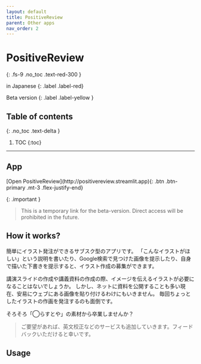 ```yaml
---
layout: default
title: PositiveReview
parent: Other apps
nav_order: 2
---
```


# PositiveReview
{: .fs-9 .no_toc .text-red-300 }
<div markdown="1">
in Japanese
{: .label .label-red}

Beta version
{: .label .label-yellow }
</div>

## Table of contents
{: .no_toc .text-delta }

1. TOC
{:toc}

---

## App

<span class="fs-5">
[Open PositiveReview](http://positivereview.streamlit.app){: .btn .btn-primary .mt-3 .flex-justify-end}
</span>

{: .important }
> This is a temporary link for the beta-version. Direct access will be prohibited in the future. 


## How it works?

簡単にイラスト発注ができるサブスク型のアプリです。
「こんなイラストがほしい」という説明を書いたり、Google検索で見つけた画像を提示したり、自身で描いた下書きを提示すると、イラスト作成の募集ができます。

講演スライドの作成や講義資料の作成の際、イメージを伝えるイラストが必要になることはないでしょうか。
しかし、ネットに資料を公開することも多い現在、安易にウェブにある画像を貼り付けるわけにもいきません。
毎回ちょっとしたイラストの作画を発注するのも面倒です。

そろそろ「◯らすとや」の素材から卒業しませんか？

> ご要望があれば、英文校正などのサービスも追加していきます。フィードバックいただけると幸いです。


## Usage




<!-- ## Tutorial video -->



